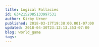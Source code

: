 ```yaml
---
title: Logical Fallacies
id: 6342152085133997531
author: Kirby Urner
published: 2018-03-17T19:38:00.001-07:00
updated: 2018-04-30T23:12:13.353-07:00
blog: world_game
tags: 
---
```


